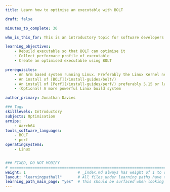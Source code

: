 ```yaml
---
title: Learn how to optimise an executable with BOLT

draft: false

minutes_to_complete: 30

who_is_this_for: This is an introductory topic for software developers who want to learn how to use BOLT on an Arm executable

learning_objectives: 
    - Rebuild executable so that BOLT can optimise it
    - Collect performace profile of executable
    - Create an optimised executable using BOLT

prerequisites:
    - An Arm based system running Linux. Preferably the Linux Kernel needs to be 5.15 or later for all the perf options to work. Earlier versions can be used but you will be limited to what you record.
    - An install of [BOLT](/install-guides/bolt/)
    - An install of [Perf](/install-guides/perf/) preferably 5.15 or later
    - (Optional) A more powerful Linux build system

author_primary: Jonathan Davies

### Tags
skilllevels: Introductory
subjects: Optimisation
armips:
    - Aarch64
tools_software_languages:
    - BOLT
    - perf
operatingsystems:
    - Linux


### FIXED, DO NOT MODIFY
# ================================================================================
weight: 1                       # _index.md always has weight of 1 to order correctly
layout: "learningpathall"       # All files under learning paths have this same wrapper
learning_path_main_page: "yes"  # This should be surfaced when looking for related content. Only set for _index.md of learning path content.
---
```

